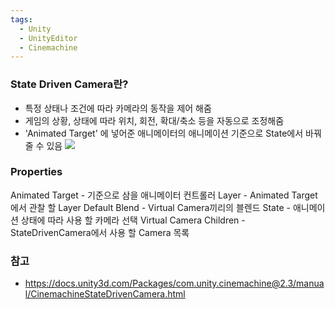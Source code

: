 ```yaml
---
tags:
  - Unity
  - UnityEditor
  - Cinemachine
---
```

### State Driven Camera란?
- 특정 상태나 조건에 따라 카메라의 동작을 제어 해줌
- 게임의 상황, 상태에 따라 위치, 회전, 확대/축소 등을 자동으로 조정해줌
- 'Animated Target' 에 넣어준 애니메이터의 애니메이션 기준으로 State에서 바꿔 줄 수 있음
![](https://i.imgur.com/j3E6vDX.png)
### Properties
Animated Target - 기준으로 삼을 애니메이터 컨트롤러
Layer - Animated Target에서 관찰 할 Layer
Default Blend - Virtual Camera끼리의 블렌드
State - 애니메이션 상태에 따라 사용 할 카메라 선택
Virtual Camera Children - StateDrivenCamera에서 사용 할 Camera 목록

### 참고
- https://docs.unity3d.com/Packages/com.unity.cinemachine@2.3/manual/CinemachineStateDrivenCamera.html
